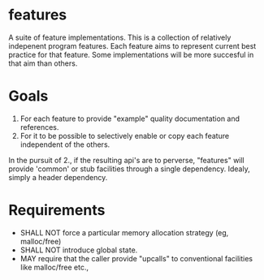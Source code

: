 features
========

A suite of feature implementations. This is a collection of relatively
indepenent program features. Each feature aims to represent current best
practice for that feature. Some implementations will be more succesful in that
aim than others.

Goals
=====

1. For each feature to provide "example" quality documentation and references.
2. For it to be possible to selectively enable or copy each feature independent
   of the others.


In the pursuit of 2., if the resulting api's are to perverse, "features" will
provide 'common' or stub facilities through a single dependency. Idealy, simply
a header dependency.

Requirements
============

- SHALL NOT force a particular memory allocation strategy (eg, malloc/free)
- SHALL NOT introduce global state.
- MAY require that the caller provide "upcalls" to conventional facilities like
  malloc/free etc.,

